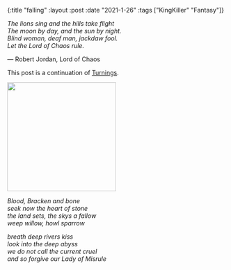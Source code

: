 {:title "falling"
 :layout :post
 :date "2021-1-26"
 :tags  ["KingKiller" "Fantasy"]}
 
 
_The lions sing and the hills take flight_
<br>
_The moon by day, and the sun by night._
<br>
_Blind woman, deaf man, jackdaw fool._ 
<br>
_Let the Lord of Chaos rule._ 

― Robert Jordan, Lord of Chaos 

This post is a continuation of [Turnings](/posts-output/2021-1-26-Turnings).




<img src="/img/old-holly-came-to-be.jpeg" height="250px" width="250px">


_Blood, Bracken and bone_
<br>
_seek now the heart of stone_
<br>
_the land sets, the skys a fallow_
<br>
_weep willow, howl sparrow_

_breath deep rivers kiss_
<br>
_look into the deep abyss_
<br>
_we do not call the current cruel_
<br>
_and so forgive our Lady of Misrule_
